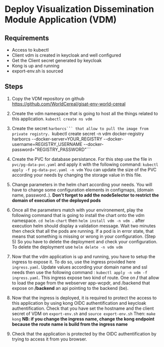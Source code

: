 # Deploy Visualization Dissemination Module  Application (VDM)

## Requirements
- Access to kubectl
- Client vdm is created in keycloak and well configured
- Get the Client secret generated by keycloak
- Kong is up and running
- export-env.sh is sourced

## Steps

1. Copy the VDM repository on github https://github.com/WorldCereal/gisat-env-world-cereal

2. Create the vdm namespace that is going to host all the things related to this application.
```kubectl create ns vdm```

3. Create the secret ```harborcs`̀`` that allow to pull the image from private registry.
```kubectl create secret -n vdm docker-registry harborcs --docker-server=YOUR_REGISTRY --docker-username=REGISTRY_USERNAME --docker-password="REGISTRY_PASSWORD"```

4. Create the PVC for database persistance. 
For this step use the file in ```pvc/pg-data-pvc.yaml``` and apply it with the following command:
```kubectl apply -f pg-data-pvc.yaml -n vdm```
You can update the size of the PVC according your needs by changing the storage value in this file. 

5. Change parameters in the helm chart according your needs.
You will have to change some configuration elements in configmaps, (domain name, password..). 
**Don't forget to add the nodeSelector to restrict the domain of execution of the deployed pods**

6. Once all the parameters match with your environement, play the following command that is going to install the chart onto the vdm namespace.
```cd helm-chart``` then ```helm install vdm -n vdm .``` after execution helm should display a validation message. 
Wait two minutes then check that all the pods are running. If a pod is in error state, that means that something is missing or wrong in your configuration. (Step 5) So you have to delete the deployment and check your configuration. To delete the deployment use ```helm delete -n vdm vdm```

7. Now that the vdm application is up and running, you have to setup the ingress to expose it.
To do so, use the ingress provided here ```ingress.yaml```. Update values according your domain name and ssl needs then 
use the following command : ```kubectl apply -n vdm -f ingress.yaml```.
This ingress expose two kind of route. One on **/** that allow to load the page from the webserver app-wcpdr, 
and /backend that expose on **/backend** an api pointing to the backend (be).

8. Now that the ingress is deployed, it is required to protect the access to this application by using kong OIDC authentification and keycloak authentification.
Check that you have set the hostname and the client secret of VDM on ```export-env.sh``` and ```source export-env.sh```
Then: 
```make kong```
**NB: if you change the ingress name, change the kong endpoint because the route name is build from the ingress name**

9. Check that the application is protected by the OIDC authentification by trying to access it from you browser.